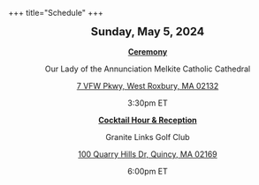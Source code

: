 +++
title="Schedule"
+++

<div style="text-align: center">

<p style="font-weight: bold; font-size: 20px; margin:0px; padding-bottom: 16px">Sunday, May 5, 2024</p>

<div style="font-weight: bold; text-decoration:underline">Ceremony</div>

Our Lady of the Annunciation Melkite Catholic Cathedral

[7 VFW Pkwy, West Roxbury, MA 02132](https://maps.app.goo.gl/7EzqMmtaXZbDcGrw6)

3:30pm ET

<div style="font-weight: bold; text-decoration:underline">Cocktail Hour & Reception</div>

Granite Links Golf Club

[100 Quarry Hills Dr, Quincy, MA 02169](https://maps.app.goo.gl/iUBRckY2afbKwywZ6)

6:00pm ET
</div>

